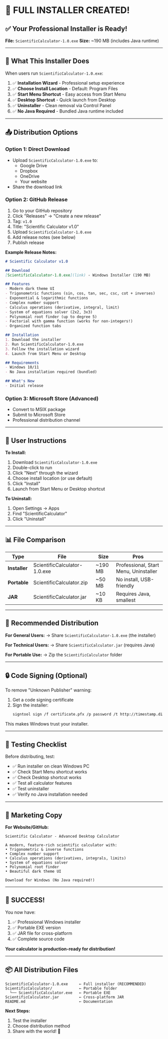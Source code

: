 # 🎉 FULL INSTALLER CREATED!

## ✅ Your Professional Installer is Ready!

**File:** `ScientificCalculator-1.0.exe`
**Size:** ~190 MB (includes Java runtime)

---

## 🚀 What This Installer Does

When users run `ScientificCalculator-1.0.exe`:

1. ✅ **Installation Wizard** - Professional setup experience
2. ✅ **Choose Install Location** - Default: Program Files
3. ✅ **Start Menu Shortcut** - Easy access from Start Menu
4. ✅ **Desktop Shortcut** - Quick launch from Desktop
5. ✅ **Uninstaller** - Clean removal via Control Panel
6. ✅ **No Java Required** - Bundled Java runtime included

---

## 📤 Distribution Options

### Option 1: Direct Download
- Upload `ScientificCalculator-1.0.exe` to:
  - Google Drive
  - Dropbox
  - OneDrive
  - Your website
- Share the download link

### Option 2: GitHub Release
1. Go to your GitHub repository
2. Click "Releases" → "Create a new release"
3. Tag: `v1.0`
4. Title: "Scientific Calculator v1.0"
5. Upload `ScientificCalculator-1.0.exe`
6. Add release notes (see below)
7. Publish release

**Example Release Notes:**
```markdown
# Scientific Calculator v1.0

## Download
[ScientificCalculator-1.0.exe](link) - Windows Installer (190 MB)

## Features
- Modern dark theme UI
- Trigonometric functions (sin, cos, tan, sec, csc, cot + inverses)
- Exponential & logarithmic functions
- Complex number support
- Calculus operations (derivative, integral, limit)
- System of equations solver (2x2, 3x3)
- Polynomial root finder (up to degree 5)
- Factorial with gamma function (works for non-integers!)
- Organized function tabs

## Installation
1. Download the installer
2. Run ScientificCalculator-1.0.exe
3. Follow the installation wizard
4. Launch from Start Menu or Desktop

## Requirements
- Windows 10/11
- No Java installation required (bundled)

## What's New
- Initial release
```

### Option 3: Microsoft Store (Advanced)
- Convert to MSIX package
- Submit to Microsoft Store
- Professional distribution channel

---

## 👥 User Instructions

**To Install:**
1. Download `ScientificCalculator-1.0.exe`
2. Double-click to run
3. Click "Next" through the wizard
4. Choose install location (or use default)
5. Click "Install"
6. Launch from Start Menu or Desktop shortcut

**To Uninstall:**
1. Open Settings → Apps
2. Find "ScientificCalculator"
3. Click "Uninstall"

---

## 📊 File Comparison

| Type | File | Size | Pros |
|------|------|------|------|
| **Installer** | ScientificCalculator-1.0.exe | ~190 MB | Professional, Start Menu, Uninstaller |
| **Portable** | ScientificCalculator.zip | ~50 MB | No install, USB-friendly |
| **JAR** | ScientificCalculator.jar | ~10 KB | Requires Java, smallest |

---

## 🎯 Recommended Distribution

**For General Users:**
→ Share `ScientificCalculator-1.0.exe` (the installer)

**For Technical Users:**
→ Share `ScientificCalculator.jar` (requires Java)

**For Portable Use:**
→ Zip the `ScientificCalculator` folder

---

## 🔒 Code Signing (Optional)

To remove "Unknown Publisher" warning:

1. Get a code signing certificate
2. Sign the installer:
   ```bash
   signtool sign /f certificate.pfx /p password /t http://timestamp.digicert.com ScientificCalculator-1.0.exe
   ```

This makes Windows trust your installer.

---

## 🧪 Testing Checklist

Before distributing, test:
- ✅ Run installer on clean Windows PC
- ✅ Check Start Menu shortcut works
- ✅ Check Desktop shortcut works
- ✅ Test all calculator features
- ✅ Test uninstaller
- ✅ Verify no Java installation needed

---

## 📢 Marketing Copy

**For Website/GitHub:**
```
Scientific Calculator - Advanced Desktop Calculator

A modern, feature-rich scientific calculator with:
• Trigonometric & inverse functions
• Complex number support
• Calculus operations (derivatives, integrals, limits)
• System of equations solver
• Polynomial root finder
• Beautiful dark theme UI

Download for Windows (No Java required!)
```

---

## 🎉 SUCCESS!

You now have:
1. ✅ Professional Windows installer
2. ✅ Portable EXE version
3. ✅ JAR file for cross-platform
4. ✅ Complete source code

**Your calculator is production-ready for distribution!**

---

## 📦 All Distribution Files

```
ScientificCalculator-1.0.exe     ← Full installer (RECOMMENDED)
ScientificCalculator/            ← Portable folder
  └── ScientificCalculator.exe   ← Portable EXE
ScientificCalculator.jar         ← Cross-platform JAR
README.md                        ← Documentation
```

**Next Steps:**
1. Test the installer
2. Choose distribution method
3. Share with the world! 🚀
